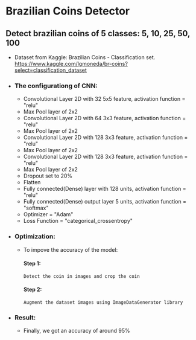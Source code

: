 # Brazilian Coins Detector<br/>
## Detect brazilian coins of 5 classes: 5, 10, 25, 50, 100<br/>
* Dataset from Kaggle: Brazilian Coins - Classification set. <a>https://www.kaggle.com/lgmoneda/br-coins?select=classification_dataset</a><br/>
* ### The configurationg of CNN:<br/>
    * Convolutional Layer 2D with 32 5x5 feature, activation function = "relu"
    * Max Pool layer of 2x2
    * Convolutional Layer 2D with 64 3x3 feature, activation function = "relu"
    * Max Pool layer of 2x2
    * Convolutional Layer 2D with 128 3x3 feature, activation function = "relu"
    * Max Pool layer of 2x2
    * Convolutional Layer 2D with 128 3x3 feature, activation function = "relu"
    * Max Pool layer of 2x2
    * Dropout set to 20%
    * Flatten
    * Fully connected(Dense) layer with 128 units, activation function = "relu"
    * Fully connected(Dense) output layer 5 units, activation function = "softmax"
    * Optimizer = "Adam"
    * Loss Function = "categorical_crossentropy"
* ### Optimization:
    * To impove the accuracy of the model:<br/>
      #### Step 1:<br/>
          Detect the coin in images and crop the coin
      #### Step 2:<br/>
          Augment the dataset images using ImageDataGenerator library
* ### Result:<br/>
    * Finally, we got an accuracy of around 95%
